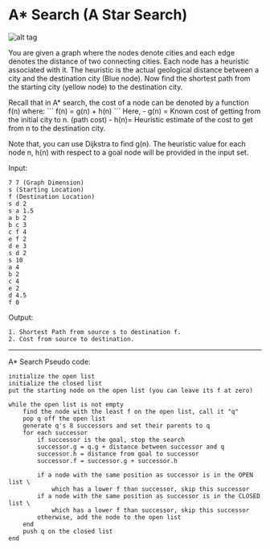 # A* Search (A Star Search)

![alt tag](https://2.bp.blogspot.com/-JBy0uOfnD3c/WLccSY11QBI/AAAAAAAAAdY/RANjsVPQN38KzSPHARFul39jiDyKR8SCwCLcB/s1600/astar.jpg)
<p>
You are given a graph where the nodes denote cities and each edge denotes the distance of two connecting cities. Each node has a heuristic associated with it. The heuristic is the actual geological distance between a city and the destination city (Blue node). Now find the shortest path from the starting city (yellow node) to the destination city.
</p>
Recall that in A* search, the cost of a node can be denoted by a function f(n) where:
```
f(n) = g(n) + h(n)
```
Here, 
  - g(n) = Known cost of getting from the initial city to n. (path cost)
  - h(n)= Heuristic estimate of the cost to get from n to the destination city.

<p>
Note that, you can use Dijkstra to find g(n). The heuristic value for each node n, h(n)  with respect to a goal node will be provided in the input set.
</p>

Input:
```
7 7 (Graph Dimension)
s (Starting Location)
f (Destination Location)
s d 2
s a 1.5
a b 2
b c 3
c f 4
e f 2
d e 3
s d 2
s 10
a 4
b 2
c 4
e 2
d 4.5
f 0
```

Output:
```
1. Shortest Path from source s to destination f. 
2. Cost from source to destination.
```
---------

A* Search Pseudo code:
```
initialize the open list
initialize the closed list
put the starting node on the open list (you can leave its f at zero)
 
while the open list is not empty
    find the node with the least f on the open list, call it "q"
    pop q off the open list
    generate q's 8 successors and set their parents to q
    for each successor
    	if successor is the goal, stop the search
        successor.g = q.g + distance between successor and q
        successor.h = distance from goal to successor
        successor.f = successor.g + successor.h
 
        if a node with the same position as successor is in the OPEN list \
            which has a lower f than successor, skip this successor
        if a node with the same position as successor is in the CLOSED list \ 
            which has a lower f than successor, skip this successor
        otherwise, add the node to the open list
    end
    push q on the closed list
end

```
